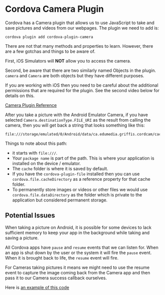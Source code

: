 # Cordova Camera Plugin

Cordova has a Camera plugin that allows us to use JavaScript to take and save pictures and videos from our webpages. The plugin we need to add is:

```
cordova plugin add cordova-plugin-camera
```

There are not that many methods and properties to learn. However, there are a few gotchas and things to be aware of. 

First, iOS Simulators will **NOT** allow you to access the camera.

Second, be aware that there are two similarly named Objects in the plugin. `camera` and `Camera` are both objects but they have different purposes.

If you are working with iOS then you need to be careful about the additional permissions that are required for the plugin. See the second video below for details on this.

[Camera Plugin Reference](https://cordova.apache.org/docs/en/8.x/reference/cordova-plugin-camera/index.html)

<YouTube
    title="Cordova Camera Plugin"
    url="https://www.youtube.com/embed/jlL1RuW9Kiw"
/>

<YouTube
    title="Cordova Camera Permissions for iOS"
    url="https://www.youtube.com/embed/mMgjaPeof5c"
/>

After you take a picture with the Android Emulator Camera, if you have selected `Camera.destinationType.FILE_URI` as the result from calling the camera, then you will get back a string that looks something like this:

```
file:///storage/emulated/0/Android/data/ca.edumedia.griffis.cordcam/cache/1548683871642.jpg
```

Things to note about this path:

- it starts with `file:///`.
- Your `package name` is part of the path. This is where your application is installed on the device / emulator.
- The `cache` folder is where it is saved by default.
- If you have the `cordova-plugin-file` installed then you can use `cordova.file.cacheDirectory` as a reference property for that cache folder.
- To permanently store images or videos or other files we would use `cordova.file.dataDirectory` as the folder which is private to the application but considered permanent storage.

## Potential Issues

When taking a picture on Android, it is possible for some devices to lack sufficient memory to keep your app in the background while taking and saving a picture. 

All Cordova apps have `pause` and `resume` events that we can listen for. When an app is shut down by the user or the system it will fire the `pause` event. When it is brought back to life, the `resume` event will fire. 

For Cameras taking pictures it means we might need to use the resume event to capture the image coming back from the Camera app and then pass it to our Camera success callback ourselves.

Here is [an example of this code](https://cordova.apache.org/docs/en/dev/guide/platforms/android/index.html#example)

<YouTube
    title="Cordova pause and resume events"
    url="https://www.youtube.com/embed/FfYXu-lhQ_A"
/>